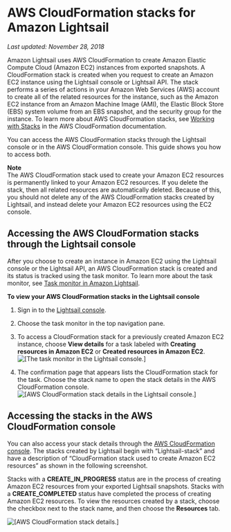 # AWS CloudFormation stacks for Amazon Lightsail<a name="amazon-lightsail-cloudformation-stacks"></a>

 *Last updated: November 28, 2018* 

Amazon Lightsail uses AWS CloudFormation to create Amazon Elastic Compute Cloud \(Amazon EC2\) instances from exported snapshots\. A CloudFormation stack is created when you request to create an Amazon EC2 instance using the Lightsail console or Lightsail API\. The stack performs a series of actions in your Amazon Web Services \(AWS\) account to create all of the related resources for the instance, such as the Amazon EC2 instance from an Amazon Machine Image \(AMI\), the Elastic Block Store \(EBS\) system volume from an EBS snapshot, and the security group for the instance\. To learn more about AWS CloudFormation stacks, see [Working with Stacks](https://docs.aws.amazon.com/AWSCloudFormation/latest/UserGuide/stacks.html) in the AWS CloudFormation documentation\.

You can access the AWS CloudFormation stacks through the Lightsail console or in the AWS CloudFormation console\. This guide shows you how to access both\.

**Note**  
The AWS CloudFormation stack used to create your Amazon EC2 resources is permanently linked to your Amazon EC2 resources\. If you delete the stack, then all related resources are automatically deleted\. Because of this, you should not delete any of the AWS CloudFormation stacks created by Lightsail, and instead delete your Amazon EC2 resources using the EC2 console\.

## Accessing the AWS CloudFormation stacks through the Lightsail console<a name="accessing-the-cloud-formation-stack"></a>

After you choose to create an instance in Amazon EC2 using the Lightsail console or the Lightsail API, an AWS CloudFormation stack is created and its status is tracked using the task monitor\. To learn more about the task monitor, see [Task monitor in Amazon Lightsail](amazon-lightsail-task-monitor.md)\.

**To view your AWS CloudFormation stacks in the Lightsail console**

1. Sign in to the [Lightsail console](https://lightsail.aws.amazon.com/)\.

1. Choose the task monitor in the top navigation pane\.

1. To access a CloudFormation stack for a previously created Amazon EC2 instance, choose **View details** for a task labeled with **Creating resources in Amazon EC2** or **Created resources in Amazon EC2**\.  
![\[The task monitor in the Lightsail console.\]](https://d9yljz1nd5001.cloudfront.net/en_us/cfefe1b500656f5beb2491eaf820d8f4/images/amazon-lightsail-task-manager-cloud-formation-stack.png)

1. The confirmation page that appears lists the CloudFormation stack for the task\. Choose the stack name to open the stack details in the AWS CloudFormation console\.  
![\[AWS CloudFormation stack details in the Lightsail console.\]](https://d9yljz1nd5001.cloudfront.net/en_us/cfefe1b500656f5beb2491eaf820d8f4/images/amazon-lightsail-console-cloud-formation-stack.png)

## Accessing the stacks in the AWS CloudFormation console<a name="accessing-the-stacks-in-the-cloud-formation-console"></a>

You can also access your stack details through the [AWS CloudFormation console](https://console.aws.amazon.com/cloudformation)\. The stacks created by Lightsail begin with “Lightsail\-stack” and have a description of “CloudFormation stack used to create Amazon EC2 resources” as shown in the following screenshot\.

Stacks with a **CREATE\_IN\_PROGRESS** status are in the process of creating Amazon EC2 resources from your exported Lightsail snapshots\. Stacks with a **CREATE\_COMPLETED** status have completed the process of creating Amazon EC2 resources\. To view the resources created by a stack, choose the checkbox next to the stack name, and then choose the **Resources** tab\.

![\[AWS CloudFormation stack details.\]](https://d9yljz1nd5001.cloudfront.net/en_us/cfefe1b500656f5beb2491eaf820d8f4/images/amazon-lightsail-cloud-formation-stack-details.png)